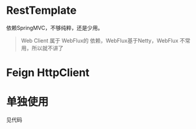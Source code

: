 # RestTemplate
依赖SpringMVC，不够纯粹，还是少用。

>Web Client 属于 WebFlux的 依赖，WebFlux基于Netty，WebFlux 不常用，所以就不讲了

# Feign HttpClient 

# 单独使用
见代码

